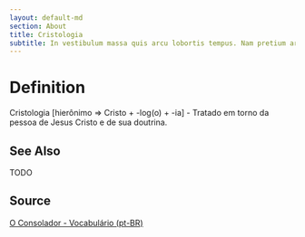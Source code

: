 ```yaml
---
layout: default-md
section: About
title: Cristologia
subtitle: In vestibulum massa quis arcu lobortis tempus. Nam pretium arcu in odio vulputate luctus.
---
```


# Definition
Cristologia [hierônimo => Cristo + -log(o) + -ia] - Tratado em torno da pessoa de Jesus Cristo e de sua doutrina.


## See Also
TODO

## Source
[O Consolador - Vocabulário (pt-BR)](http://www.oconsolador.com.br/linkfixo/vocabulario/principal.html)


